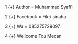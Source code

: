 1 {+} Author = Muhammad Syafi'i



2 {+} Facebook = Fikri.sinaha



3 {+} Wa = 085275729097



4 {+} Wellcome Tou Medan
